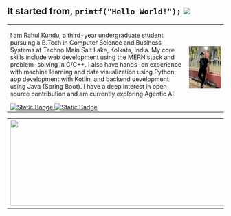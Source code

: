 ## It started from, `printf("Hello World!");` <img src="https://raw.githubusercontent.com/aemmadi/aemmadi/master/wave.gif" width="30px">
<table border="0">
  <tr>
    <td>
      <p>I am Rahul Kundu, a third-year undergraduate student pursuing a B.Tech in Computer Science and Business Systems at Techno Main Salt Lake, Kolkata, India. My core skills include web development using the MERN stack and problem-solving in C/C++. I also have hands-on experience with machine learning and data visualization using Python, app development with Kotlin, and backend development using Java (Spring Boot). I have a deep interest in open source contribution and am currently exploring Agentic AI.</p>
      <a href="https://www.linkedin.com/in/rahul1209/">
        <img alt="Static Badge" src="https://img.shields.io/badge/Linkedin-blue?style=plastic&logo=inspire&logoColor=blue&labelColor=white&color=blue">
      </a>
      <a href="https://www.instagram.com/_rahul_._kundu_" alt="Instagram Profile">
        <img alt="Static Badge" src="https://img.shields.io/badge/Instagram-red?style=plastic&logo=instagram&logoColor=%23FF0069&labelColor=white">
      </a>
    </td>
    <td>
      <img src="https://github.com/rahulkundu1209/rahulkundu1209/blob/main/assets/photo.jpg" alt="Rahul Kundu" width="800">
    </td>
  </tr>
</table>

<table>
  <td>
    <img height="200px" width="500" src="https://github-readme-stats.vercel.app/api?username=rahulkundu1209&count_private=true&theme=gotham&show_icons=true" />
  </td>
  <td>
    <img src="https://github-readme-streak-stats.herokuapp.com/?user=rahulkundu1209&theme=gotham" alt="GitHub Streak" />
  </td>
</table>

<!--
**rahulkundu1209/rahulkundu1209** is a ✨ _special_ ✨ repository because its `README.md` (this file) appears on your GitHub profile.

Here are some ideas to get you 

- 🔭 I’m currently working on ...
- 🌱 I’m currently learning ...
- 👯 I’m looking to collaborate on ...
- 🤔 I’m looking for help with ...
- 💬 Ask me about ...
- 📫 How to reach me: ...
- 😄 Pronouns: ...
- ⚡ Fun fact: ...
-->
